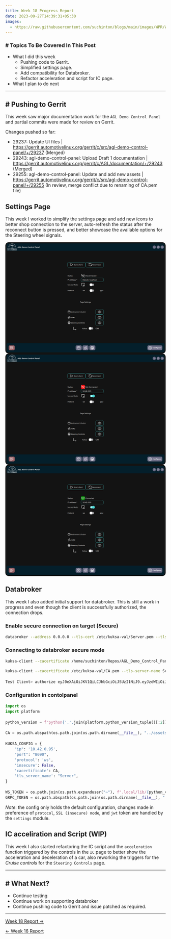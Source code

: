 ```yaml
---
title: Week 18 Progress Report
date: 2023-09-27T14:39:31+05:30
images:
  - https://raw.githubusercontent.com/suchinton/blogs/main/images/WPR/Week18/GSOC Report IMG.png
---
```


### # Topics To Be Covered In This Post
- What I did this week
	- Pushing code to Gerrit.
	- Simplified settings page.
	- Add compatibility for Databroker.
	- Refactor acceleration and script for IC page.
- What I plan to do next 

---

## # Pushing to Gerrit

This week saw major documentation work for the `AGL Demo Control Panel` and partial commits were made for review on Gerrit. 

Changes pushed so far:

- 29237: Update UI files | https://gerrit.automotivelinux.org/gerrit/c/src/agl-demo-control-panel/+/29237 (Merged)
- 29243: agl-demo-control-panel: Upload Draft 1 documentation | https://gerrit.automotivelinux.org/gerrit/c/AGL/documentation/+/29243 (Merged)
- 29255: agl-demo-control-panel: Update and add new assets | https://gerrit.automotivelinux.org/gerrit/c/src/agl-demo-control-panel/+/29255 (In review, merge conflict due to renaming of CA.pem file)
## Settings Page

This week I worked to simplify the settings page and add new icons to better shop connection to the server, auto-refresh the status after the reconnect button is pressed, and better showcase the available options for the Steering wheel signals.

<div style="display: flex; flex-direction: column; align-items: center;">
	<img src="https://raw.githubusercontent.com/suchinton/blogs/main/images/WPR/Week18/IMG1.png"height="auto" width="100%" style="border-radius: 10px;">
</div>

<div style="display: flex; flex-direction: column; align-items: center;">
	<img src="https://raw.githubusercontent.com/suchinton/blogs/main/images/WPR/Week18/IMG2.png"height="auto" width="100%" style="border-radius: 10px;">
</div>
<div style="display: flex; flex-direction: column; align-items: center;">
	<img src="https://raw.githubusercontent.com/suchinton/blogs/main/images/WPR/Week18/IMG3.png"height="auto" width="100%" style="border-radius: 10px;">
</div>

## Databroker

This week I also added initial support for databroker. This is still a work in progress and even though the client is successfully authorized, the connection drops.
### Enable secure connection on target (Secure)

```bash
databroker --address 0.0.0.0 --tls-cert /etc/kuksa-val/Server.pem --tls-private-key /etc/kuksa-val/Server.key --jwt-public-key /usr/lib/python3.10/site-packages/kuksa_certificates/jwt/jwt.key.pub --vss /usr/share/vss/vss_rel_3.1.1-agl.json
```

### Connecting to databroker secure mode

```bash
kuksa-client --cacertificate /home/suchinton/Repos/AGL_Demo_Control_Panel/assets/CA.pem --tls-server-name Server --protocol grpc --ip 10.42.0.95 --port 55555
```

```bash
kuksa-client --cacertificate /etc/kuksa-val/CA.pem --tls-server-name Server --protocol grpc --ip 10.42.0.95 --port 55555

Test Client> authorize eyJ0eXAiOiJKV1QiLCJhbGciOiJSUzI1NiJ9.eyJzdWIiOiJsb2NhbCBkZXYiLCJpc3MiOiJjcmVhdGVUb2tlbi5weSIsImF1ZCI6WyJrdWtzYS52YWwiXSwiaWF0IjoxNTE2MjM5MDIyLCJleHAiOjE3NjcyMjU1OTksInNjb3BlIjoiYWN0dWF0ZSBwcm92aWRlIn0.x-bUZwDCC663wGYrWCYjQZwQWhN1CMuKgxuIN5dUF_izwMutiqF6Xc-tnXgZa93BbT3I74WOMk4awKHBUSTWekGs3-qF6gajorbat6n5180TOqvNu4CXuIPZN5zpngf4id3smMkKOT699tPnSEbmlkj4vk-mIjeOAU-FcYA-VbkKBTsjvfFgKa2OdB5h9uZARBg5Rx7uBN3JsH1I6j9zoLid184Ewa6bhU2qniFt5iPsGJniNsKsRrrndN1KzthO13My44s56yvwSHIOrgDGbXdja_eLuOVOq9pHCjCtorPScgEuUUE4aldIuML-_j397taNP9Y3VZYVvofEK7AuiePTbzwxrZ1RAjK74h1-4ued3A2gUTjr5BsRlc9b7eLZzxLJkrqdfGAzBh_rtrB7p32TbvpjeFP30NW6bB9JS43XACUUm_S_RcyI7BLuUdnFyQDQr6l6sRz9XayYXceilHdCxbAVN0HVnBeui5Bb0mUZYIRZeY8k6zcssmokANTD8ZviDMpKlOU3t5AlXJ0nLkgyMhV9IUTwPUv6F8BTPc-CquJCUNbTyo4ywTSoODWbm3PmQ3Y46gWF06xqnB4wehLscBdVk3iAihQp3tckGhMnx5PI_Oy7utIncr4pRCMos63TnBkfrl7d43cHQTuK0kO76EWtv4ODEHgLvEAv4HA
```

### Configuration in contolpanel

```python
import os
import platform

python_version = f"python{'.'.join(platform.python_version_tuple()[:2])}"

CA = os.path.abspath(os.path.join(os.path.dirname(__file__), "../assets/cert/CA.pem"))

KUKSA_CONFIG = {
    "ip": '10.42.0.95',
    "port": "8090",
    'protocol': 'ws',
    'insecure': False,
    'cacertificate': CA,
    'tls_server_name': "Server",
}

WS_TOKEN = os.path.join(os.path.expanduser("~"), f".local/lib/{python_version}/site-packages/kuksa_certificates/jwt/super-admin.json.token")
GRPC_TOKEN = os.path.abspath(os.path.join(os.path.dirname(__file__), "../assets/token/grpc/actuate-provide-all.token"))
```

_Note_: the config only holds the default configuration, changes made in preference of `protocol`, `SSL (insecure) mode`, and `jwt` token are handled by the `settings` module.

## IC acceliration and Script (WIP)

This week I also started refactoring the IC script and the `acceleration` function triggered by the controls in the `IC` page to better show the acceleration and deceleration of a car, also reworking the triggers for the *Cruise controls* for the `Steering Controls` page.

---
## # What Next?

- Continue testing
- Continue work on supporting databroker
- Continue pushing code to Gerrit and issue patched as required.

---

[Week 18 Report →](/articles/week-16)

[← Week 16 Report](/articles/week-16)